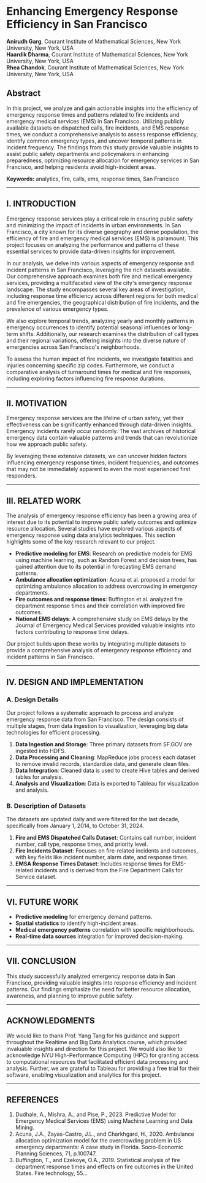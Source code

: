 # Enhancing Emergency Response Efficiency in San Francisco

**Anirudh Garg**, Courant Institute of Mathematical Sciences, New York University, New York, USA  
**Haardik Dharma**, Courant Institute of Mathematical Sciences, New York University, New York, USA  
**Rhea Chandok**, Courant Institute of Mathematical Sciences, New York University, New York, USA  

## Abstract
In this project, we analyze and gain actionable insights into the efficiency of emergency response times and patterns related to fire incidents and emergency medical services (EMS) in San Francisco. Utilizing publicly available datasets on dispatched calls, fire incidents, and EMS response times, we conduct a comprehensive analysis to assess response efficiency, identify common emergency types, and uncover temporal patterns in incident frequency. The findings from this study provide valuable insights to assist public safety departments and policymakers in enhancing preparedness, optimizing resource allocation for emergency services in San Francisco, and helping residents avoid high-incident areas.

**Keywords:** analytics, fire, calls, ems, response times, San Francisco

---

## I. INTRODUCTION
Emergency response services play a critical role in ensuring public safety and minimizing the impact of incidents in urban environments. In San Francisco, a city known for its diverse geography and dense population, the efficiency of fire and emergency medical services (EMS) is paramount. This project focuses on analyzing the performance and patterns of these essential services to provide data-driven insights for improvement.

In our analysis, we delve into various aspects of emergency response and incident patterns in San Francisco, leveraging the rich datasets available. Our comprehensive approach examines both fire and medical emergency services, providing a multifaceted view of the city's emergency response landscape. The study encompasses several key areas of investigation, including response time efficiency across different regions for both medical and fire emergencies, the geographical distribution of fire incidents, and the prevalence of various emergency types.

We also explore temporal trends, analyzing yearly and monthly patterns in emergency occurrences to identify potential seasonal influences or long-term shifts. Additionally, our research examines the distribution of call types and their regional variations, offering insights into the diverse nature of emergencies across San Francisco's neighborhoods.

To assess the human impact of fire incidents, we investigate fatalities and injuries concerning specific zip codes. Furthermore, we conduct a comparative analysis of turnaround times for medical and fire responses, including exploring factors influencing fire response durations.

---

## II. MOTIVATION
Emergency response services are the lifeline of urban safety, yet their effectiveness can be significantly enhanced through data-driven insights. Emergency incidents rarely occur randomly. The vast archives of historical emergency data contain valuable patterns and trends that can revolutionize how we approach public safety.

By leveraging these extensive datasets, we can uncover hidden factors influencing emergency response times, incident frequencies, and outcomes that may not be immediately apparent to even the most experienced first responders.

---

## III. RELATED WORK
The analysis of emergency response efficiency has been a growing area of interest due to its potential to improve public safety outcomes and optimize resource allocation. Several studies have explored various aspects of emergency response using data analytics techniques. This section highlights some of the key research relevant to our project.

- **Predictive modeling for EMS**: Research on predictive models for EMS using machine learning, such as Random Forest and decision trees, has gained attention due to its potential in forecasting EMS demand patterns.
- **Ambulance allocation optimization**: Acuna et al. proposed a model for optimizing ambulance allocation to address overcrowding in emergency departments.
- **Fire outcomes and response times**: Buffington et al. analyzed fire department response times and their correlation with improved fire outcomes.
- **National EMS delays**: A comprehensive study on EMS delays by the Journal of Emergency Medical Services provided valuable insights into factors contributing to response time delays.

Our project builds upon these works by integrating multiple datasets to provide a comprehensive analysis of emergency response efficiency and incident patterns in San Francisco.

---

## IV. DESIGN AND IMPLEMENTATION

### A. Design Details

Our project follows a systematic approach to process and analyze emergency response data from San Francisco. The design consists of multiple stages, from data ingestion to visualization, leveraging big data technologies for efficient processing.

1. **Data Ingestion and Storage**: Three primary datasets from SF.GOV are ingested into HDFS.
2. **Data Processing and Cleaning**: MapReduce jobs process each dataset to remove invalid records, standardize data, and generate clean files.
3. **Data Integration**: Cleaned data is used to create Hive tables and derived tables for analysis.
4. **Analysis and Visualization**: Data is exported to Tableau for visualization and analysis.

### B. Description of Datasets

The datasets are updated daily and were filtered for the last decade, specifically from January 1, 2014, to October 31, 2024.

1. **Fire and EMS Dispatched Calls Dataset**: Contains call number, incident number, call type, response times, and priority level.
2. **Fire Incidents Dataset**: Focuses on fire-related incidents and outcomes, with key fields like incident number, alarm date, and response times.
3. **EMSA Response Times Dataset**: Includes response times for EMS-related incidents and is derived from the Fire Department Calls for Service dataset.

---


## VI. FUTURE WORK

- **Predictive modeling** for emergency demand patterns.
- **Spatial statistics** to identify high-incident areas.
- **Medical emergency patterns** correlation with specific neighborhoods.
- **Real-time data sources** integration for improved decision-making.

---

## VII. CONCLUSION

This study successfully analyzed emergency response data in San Francisco, providing valuable insights into response efficiency and incident patterns. Our findings emphasize the need for better resource allocation, awareness, and planning to improve public safety.

---

## ACKNOWLEDGMENTS

We would like to thank Prof. Yang Tang for his guidance and support throughout the Realtime and Big Data Analytics course, which provided invaluable insights and direction for this project. We would also like to acknowledge NYU High-Performance Computing (HPC) for granting access to computational resources that facilitated efficient data processing and analysis. Further, we are grateful to Tableau for providing a free trial for their software, enabling visualization and analytics for this project.

---

## REFERENCES

1. Dudhale, A., Mishra, A., and Pise, P., 2023. Predictive Model for Emergency Medical Services (EMS) using Machine Learning and Data Mining.
2. Acuna, J.A., Zayas-Castro, J.L., and Charkhgard, H., 2020. Ambulance allocation optimization model for the overcrowding problem in US emergency departments: A case study in Florida. Socio-Economic Planning Sciences, 71, p.100747.
3. Buffington, T., and Ezekoye, O.A., 2019. Statistical analysis of fire department response times and effects on fire outcomes in the United States. Fire technology, 55...
